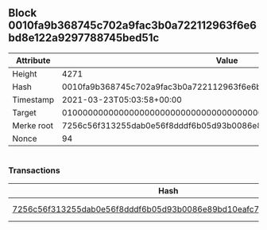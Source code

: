 ## Block 0010fa9b368745c702a9fac3b0a722112963f6e6bd8e122a9297788745bed51c

Attribute | Value
--- | ---
Height | 4271
Hash | 0010fa9b368745c702a9fac3b0a722112963f6e6bd8e122a9297788745bed51c
Timestamp | 2021-03-23T05:03:58+00:00
Target | 0100000000000000000000000000000000000000000000000000000000000000
Merke root | 7256c56f313255dab0e56f8dddf6b05d93b0086e89bd10eafc73d3bbc747d657
Nonce | 94

```

```

### Transactions

Hash | Amount
--- | ---
[7256c56f313255dab0e56f8dddf6b05d93b0086e89bd10eafc73d3bbc747d657](7256c56f313255dab0e56f8dddf6b05d93b0086e89bd10eafc73d3bbc747d657.md) | 10.00000000 SKEPTI 
